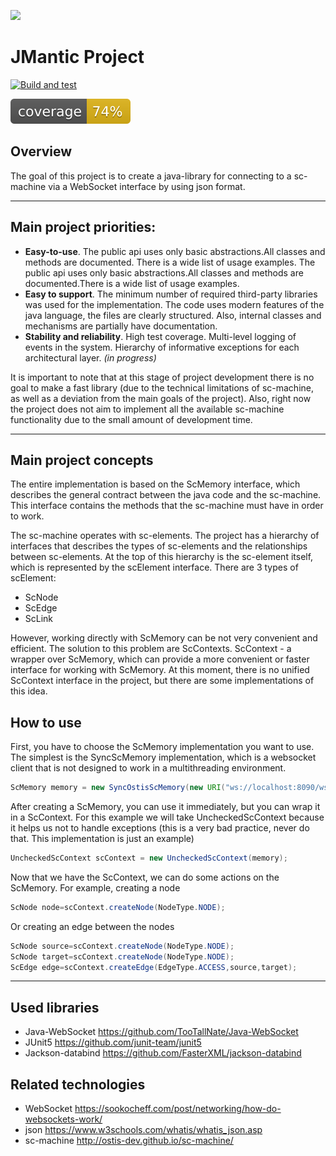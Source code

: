 ![](docs/logo/project_logo.png)

# JMantic Project

[![Build and test](https://github.com/artrayme/JMantic/actions/workflows/build-test-coverage.yml/badge.svg)](https://github.com/artrayme/JMantic/actions/workflows/build-test-coverage.yml)

[![Coverage](.github/badges/jacoco.svg)](https://github.com/artrayme/JMantic/actions/workflows/build-test-coverage.yml)

## Overview

The goal of this project is to create a java-library for connecting to a sc-machine via a WebSocket interface by using
json format.

****

## Main project priorities:

* **Easy-to-use**. The public api uses only basic abstractions.All classes and methods are documented. There is a wide
  list of usage examples. The public api uses only basic abstractions.All classes and methods are documented.There is a
  wide list of usage examples.
* **Easy to support**. The minimum number of required third-party libraries was used for the implementation. The code
  uses modern features of the java language, the files are clearly structured. Also, internal classes and mechanisms are
  partially have documentation.
* **Stability and reliability**. High test coverage. Multi-level logging of events in the system. Hierarchy of
  informative exceptions for each architectural layer.  _(in progress)_

It is important to note that at this stage of project development there is no goal to make a fast library (due to the
technical limitations of sc-machine, as well as a deviation from the main goals of the project). Also, right now the
project does not aim to implement all the available sc-machine functionality due to the small amount of development
time.

****

## Main project concepts

The entire implementation is based on the ScMemory interface, which describes the general contract between the java code
and the sc-machine. This interface contains the methods that the sc-machine must have in order to work.

The sc-machine operates with sc-elements. The project has a hierarchy of interfaces that describes the types of
sc-elements and the relationships between sc-elements. At the top of this hierarchy is the sc-element itself, which is
represented by the scElement interface. There are 3 types of scElement:

* ScNode
* ScEdge
* ScLink

However, working directly with ScMemory can be not very convenient and efficient. The solution to this problem are
ScContexts. ScContext - a wrapper over ScMemory, which can provide a more convenient or faster interface for working
with ScMemory. At this moment, there is no unified ScContext interface in the project, but there are some
implementations of this idea.

## How to use

First, you have to choose the ScMemory implementation you want to use. The simplest is the SyncScMemory implementation,
which is a websocket client that is not designed to work in a multithreading environment.

```java
ScMemory memory = new SyncOstisScMemory(new URI("ws://localhost:8090/ws_json"));
```

After creating a ScMemory, you can use it immediately, but you can wrap it in a ScContext. For this example we will take
UncheckedScContext because it helps us not to handle exceptions (this is a very bad practice, never do that. This
implementation is just an example)

```java
UncheckedScContext scContext = new UncheckedScContext(memory);
```

Now that we have the ScContext, we can do some actions on the ScMemory. For example, creating a node

```java
ScNode node=scContext.createNode(NodeType.NODE);
```

Or creating an edge between the nodes

```java
ScNode source=scContext.createNode(NodeType.NODE);
ScNode target=scContext.createNode(NodeType.NODE);
ScEdge edge=scContext.createEdge(EdgeType.ACCESS,source,target);
```

****

## Used libraries

* Java-WebSocket https://github.com/TooTallNate/Java-WebSocket
* JUnit5 https://github.com/junit-team/junit5
* Jackson-databind https://github.com/FasterXML/jackson-databind

## Related technologies

* WebSocket https://sookocheff.com/post/networking/how-do-websockets-work/
* json https://www.w3schools.com/whatis/whatis_json.asp
* sc-machine http://ostis-dev.github.io/sc-machine/

